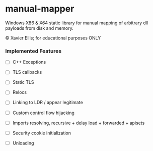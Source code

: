 # manual-mapper


Windows X86 & X64 static library for manual mapping of arbitrary dll payloads from disk and memory.

© Xavier Ellis; for educational purposes ONLY

### Implemented Features

- [ ] C++ Exceptions
- [ ] TLS callbacks
- [ ] Static TLS
- [ ] Relocs
- [ ] Linking to LDR / appear legitimate
- [ ] Custom control flow hijacking
- [ ] Imports resolving, recursive + delay load + forwarded + apisets
- [ ] Security cookie initialization
- [ ] Unloading

